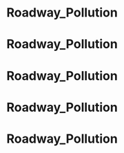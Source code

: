 # Roadway_Pollution
# Roadway_Pollution
# Roadway_Pollution
# Roadway_Pollution
# Roadway_Pollution
